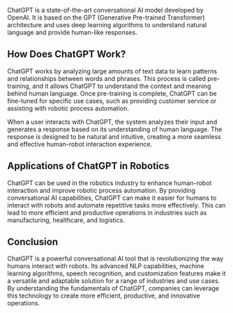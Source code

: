 
ChatGPT is a state-of-the-art conversational AI model developed by OpenAI. It is based on the GPT (Generative Pre-trained Transformer) architecture and uses deep learning algorithms to understand natural language and provide human-like responses.

How Does ChatGPT Work?
----------------------

ChatGPT works by analyzing large amounts of text data to learn patterns and relationships between words and phrases. This process is called pre-training, and it allows ChatGPT to understand the context and meaning behind human language. Once pre-training is complete, ChatGPT can be fine-tuned for specific use cases, such as providing customer service or assisting with robotic process automation.

When a user interacts with ChatGPT, the system analyzes their input and generates a response based on its understanding of human language. The response is designed to be natural and intuitive, creating a more seamless and effective human-robot interaction experience.

Applications of ChatGPT in Robotics
-----------------------------------

ChatGPT can be used in the robotics industry to enhance human-robot interaction and improve robotic process automation. By providing conversational AI capabilities, ChatGPT can make it easier for humans to interact with robots and automate repetitive tasks more effectively. This can lead to more efficient and productive operations in industries such as manufacturing, healthcare, and logistics.

Conclusion
----------

ChatGPT is a powerful conversational AI tool that is revolutionizing the way humans interact with robots. Its advanced NLP capabilities, machine learning algorithms, speech recognition, and customization features make it a versatile and adaptable solution for a range of industries and use cases. By understanding the fundamentals of ChatGPT, companies can leverage this technology to create more efficient, productive, and innovative operations.
